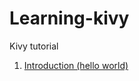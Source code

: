 # Learning-kivy
Kivy tutorial

1. [Introduction (hello world)](https://github.com/Guitlle/Learning-kivy/tree/1-helloworld)

